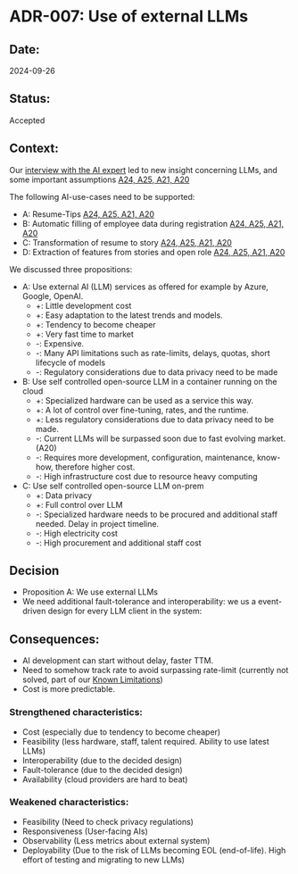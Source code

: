 # ADR-007: Use of external LLMs

## Date:
2024-09-26

## Status:
Accepted

## Context:
Our [interview with the AI expert](/Requirements/Research/interview-ai-expert.md) led to new insight concerning
LLMs, and some important assumptions [A24, A25, A21, A20](/Requirements/requirements-and-assumptions.md)

The following AI-use-cases need to be supported:
- A: Resume-Tips [A24, A25, A21, A20](/Requirements/requirements-and-assumptions.md)
- B: Automatic filling of employee data during registration [A24, A25, A21, A20](/Requirements/requirements-and-assumptions.md)
- C: Transformation of resume to story [A24, A25, A21, A20](/Requirements/requirements-and-assumptions.md)
- D: Extraction of features from stories and open role [A24, A25, A21, A20](/Requirements/requirements-and-assumptions.md)

We discussed three propositions:
- A: Use external AI (LLM) services as offered for example by Azure, Google, OpenAI.
  - +: Little development cost
  - +: Easy adaptation to the latest trends and models.
  - +: Tendency to become cheaper
  - +: Very fast time to market
  - -: Expensive.
  - -: Many API limitations such as rate-limits, delays, quotas, short lifecycle of models 
  - -: Regulatory considerations due to data privacy need to be made
- B: Use self controlled open-source LLM in a container running on the cloud
  - +: Specialized hardware can be used as a service this way.
  - +: A lot of control over fine-tuning, rates, and the runtime.
  - +: Less regulatory considerations due to data privacy need to be made.
  - -: Current LLMs will be surpassed soon due to fast evolving market. (A20)
  - -: Requires more development, configuration, maintenance, know-how, therefore higher cost.
  - -: High infrastructure cost due to resource heavy computing
- C: Use self controlled open-source LLM on-prem
  - +: Data privacy
  - +: Full control over LLM
  - -: Specialized hardware needs to be procured and additional staff needed. Delay in project timeline.
  - -: High electricity cost
  - -: High procurement and additional staff cost

## Decision

- Proposition A: We use external LLMs
- We need additional fault-tolerance and interoperability: we us a event-driven design for every LLM client in the system:

## Consequences:

- AI development can start without delay, faster TTM.
- Need to somehow track rate to avoid surpassing rate-limit (currently not solved, part of our [Known Limitations](/README.md#known-limitations))
- Cost is more predictable.

### Strengthened characteristics:

- Cost (especially due to tendency to become cheaper)
- Feasibility (less hardware, staff, talent required. Ability to use latest LLMs)
- Interoperability (due to the decided design)
- Fault-tolerance (due to the decided design)
- Availability (cloud providers are hard to beat)

### Weakened characteristics:

- Feasibility (Need to check privacy regulations)
- Responsiveness (User-facing AIs)
- Observability (Less metrics about external system)
- Deployability (Due to the risk of LLMs becoming EOL (end-of-life). High effort of testing and migrating to new LLMs)